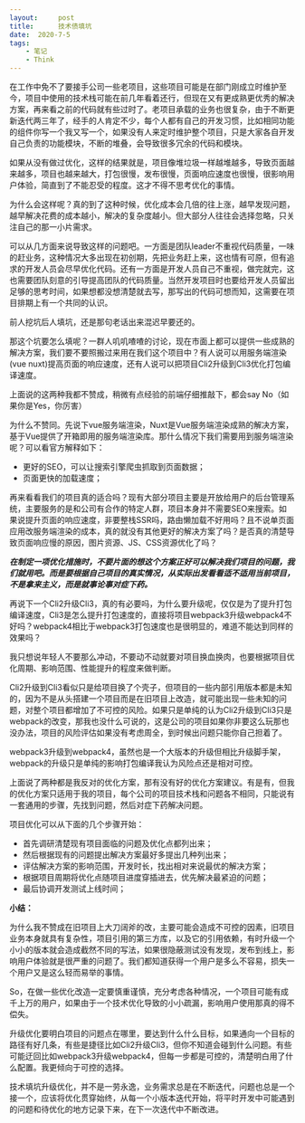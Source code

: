 ```yaml
---
layout:     post
title:      技术债填坑
date:  2020-7-5
tags:
    - 笔记
    - Think
---
```


在工作中免不了要接手公司一些老项目，这些项目可能是在部门刚成立时维护至今，项目中使用的技术栈可能在前几年看着还行，但现在又有更成熟更优秀的解决方案，再来看之前的代码就有些过时了。老项目承载的业务也很复杂，由于不断更新迭代两三年了，经手的人肯定不少，每个人都有自己的开发习惯，比如相同功能的组件你写一个我又写一个，如果没有人来定时维护整个项目，只是大家各自开发自己负责的功能模块，不断的堆叠，会导致很多冗余的代码和模块。

如果从没有做过优化，这样的结果就是，项目像堆垃圾一样越堆越多，导致页面越来越多，项目也越来越大，打包很慢，发布很慢，页面响应速度也很慢，很影响用户体验，简直到了不能忍受的程度。这才不得不思考优化的事情。

为什么会这样呢？真的到了这种时候，优化成本会几倍的往上涨，越早发现问题，越早解决花费的成本越小，解决的复杂度越小。但大部分人往往会选择忽略，只关注自己的那一小片需求。

可以从几方面来说导致这样的问题吧。一方面是团队leader不重视代码质量，一味的赶业务，这种情况大多出现在初创期，先把业务赶上来，这也情有可原，但有追求的开发人员会尽早优化代码。还有一方面是开发人员自己不重视，做完就完，这也需要团队刻意的引导提高团队的代码质量。当然开发项目时也要给开发人员留出足够的思考时间，如果想都没想清楚就去写，那写出的代码可想而知，这需要在项目排期上有一个共同的认识。

前人挖坑后人填坑，还是那句老话出来混迟早要还的。

那这个坑要怎么填呢？一群人叽叽喳喳的讨论，现在市面上都可以提供一些成熟的解决方案，我们要不要照搬过来用在我们这个项目中？有人说可以用服务端渲染(vue nuxt)提高页面的响应速度，还有人说可以把项目Cli2升级到Cli3优化打包编译速度。

上面说的这两种我都不赞成，稍微有点经验的前端仔细推敲下，都会say No（如果你是Yes，你厉害）

为什么不赞同。先说下vue服务端渲染，Nuxt是Vue服务端渲染成熟的解决方案，基于Vue提供了开箱即用的服务端渲染库。那什么情况下我们需要用到服务端渲染呢？可以看官方解释如下：

* 更好的SEO，可以让搜索引擎爬虫抓取到页面数据；
* 页面更快的加载速度；

再来看看我们的项目真的适合吗？现有大部分项目主要是开放给用户的后台管理系统，主要服务的是和公司有合作的特定人群，项目本身并不需要SEO来搜索。如果说提升页面的响应速度，非要整栈SSR吗，路由懒加载不好用吗？且不说单页面应用改服务端渲染的成本，真的就没有其他更好的解决方案了吗？是否真的清楚导致页面响应慢的原因，图片资源、JS、CSS资源优化了吗？

***在制定一项优化措施时，不要片面的想这个方案正好可以解决我们项目的问题，我们就用吧。而是要根据自己项目的真实情况，从实际出发看看适不适用当前项目，不是拿来主义，而是就事论事对症下药。***

再说下一个Cli2升级Cli3，真的有必要吗，为什么要升级呢，仅仅是为了提升打包编译速度，Cli3是怎么提升打包速度的，直接将项目webpack3升级webpack4不好吗？webpack4相比于webpack3打包速度也是很明显的，难道不能达到同样的效果吗？

我只想说年轻人不要那么冲动，不要动不动就要对项目换血换肉，也要根据项目优化周期、影响范围、性能提升的程度来做判断。

Cli2升级到Cli3看似只是给项目换了个壳子，但项目的一些内部引用版本都是未知的，因为不是从头搭建一个项目而是在旧项目上改造，就可能出现一些未知的问题，对整个项目都增加了不可控的风险。如果只是单纯的认为Cli2升级到Cli3只是webpack的改变，那我也没什么可说的，这是公司的项目如果你非要这么玩那也没办法，项目的风险评估如果没有考虑周全，到时候出问题只能你自己担着了。

webpack3升级到webpack4，虽然也是一个大版本的升级但相比升级脚手架，webpack的升级只是单纯的影响打包编译我认为风险点还是相对可控。

上面说了两种都是我反对的优化方案，那有没有好的优化方案建议。有是有，但我的优化方案只适用于我的项目，每个公司的项目技术栈和问题各不相同，只能说有一套通用的步骤，先找到问题，然后对症下药解决问题。

项目优化可以从下面的几个步骤开始：

* 首先调研清楚现有项目面临的问题及优化点都列出来；
* 然后根据现有的问题提出解决方案最好多提出几种列出来；
* 评估解决方案的影响范围，开发时长，找出相对来说最优的解决方案；
* 根据项目周期将优化点随项目进度穿插进去，优先解决最紧迫的问题；
* 最后协调开发测试上线时间；

**小结：**

为什么我不赞成在旧项目上大刀阔斧的改，主要可能会造成不可控的因素，旧项目业务本身就具有复杂性，项目引用的第三方库，以及它的引用依赖，有时升级一个小小的版本就会造成截然不同的写法，如果很隐蔽测试没有发现，发布到线上，影响用户体验就是很严重的问题了。我们都知道获得一个用户是多么不容易，损失一个用户又是这么轻而易举的事情。

So，在做一些优化改造一定要慎重谨慎，充分考虑各种情况，一个项目可能有成千上万的用户，如果由于一个技术优化导致的小小疏漏，影响用户使用那真的得不偿失。

升级优化要明白项目的问题点在哪里，要达到什么什么目标，如果通向一个目标的路径有好几条，有些是捷径比如Cli2升级Cli3，但你不知道会碰到什么问题。有些可能迂回比如webpack3升级webpack4，但每一步都是可控的，清楚明白用了什么配置。我更倾向于可控的选择。

技术填坑升级优化，并不是一劳永逸，业务需求总是在不断迭代，问题也总是一个接一个，应该将优化贯穿始终，从每一个小版本迭代开始，将平时开发中可能遇到的问题和待优化的地方记录下来，在下一次迭代中不断改进。